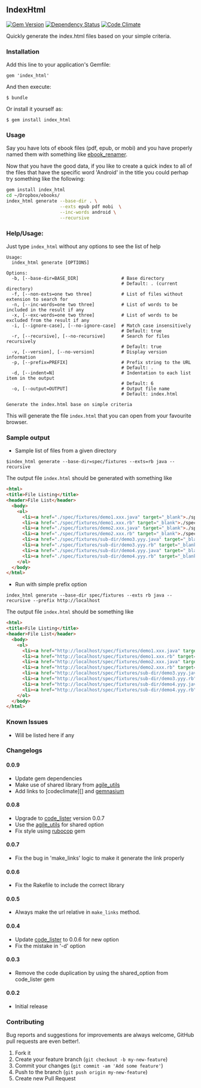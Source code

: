 ## IndexHtml

[![Gem Version](https://badge.fury.io/rb/index_html.svg)](http://badge.fury.io/rb/index_html)
[![Dependency Status](https://gemnasium.com/agilecreativity/index_html.png)](https://gemnasium.com/agilecreativity/index_html)
[![Code Climate](https://codeclimate.com/github/agilecreativity/index_html.png)](https://codeclimate.com/github/agilecreativity/index_html)

Quickly generate the index.html files based on your simple criteria.

### Installation

Add this line to your application's Gemfile:

    gem 'index_html'

And then execute:

    $ bundle

Or install it yourself as:

    $ gem install index_html

### Usage

Say you have lots of ebook files (pdf, epub, or mobi) and you have properly named them
with something like [ebook_renamer][].

Now that you have the good data, if you like to create a quick index to all of the files
that have the specific word 'Android' in the title you could perhap try something like the following:

```sh
gem install index_html
cd ~/Dropbox/ebooks/
index_html generate --base-dir . \
                    --exts epub pdf mobi  \
                    --inc-words android \
                    --recursive
```

### Help/Usage:

Just type `index_html` without any options to see the list of help

```
Usage:
  index_html generate [OPTIONS]

Options:
  -b, [--base-dir=BASE_DIR]                # Base directory
                                           # Default: . (current directory)
  -f, [--non-exts=one two three]           # List of files without extension to search for
  -n, [--inc-words=one two three]          # List of words to be included in the result if any
  -x, [--exc-words=one two three]          # List of words to be excluded from the result if any
  -i, [--ignore-case], [--no-ignore-case]  # Match case insensitively
                                           # Default: true
  -r, [--recursive], [--no-recursive]      # Search for files recursively
                                           # Default: true
  -v, [--version], [--no-version]          # Display version information
  -p, [--prefix=PREFIX]                    # Prefix string to the URL
                                           # Default: .
  -d, [--indent=N]                         # Indentation to each list item in the output
                                           # Default: 6
  -o, [--output=OUTPUT]                    # Output file name
                                           # Default: index.html

Generate the index.html base on simple criteria
```

This will generate the file `index.html` that you can open from your favourite browser.

### Sample output

- Sample list of files from a given directory

```shell
$index_html generate --base-dir=spec/fixtures --exts=rb java --recursive
```
The output file `index.html` should be generated with something like

```html
<html>
<title>File Listing</title>
<header>File List</header>
  <body>
    <ol>
      <li><a href="./spec/fixtures/demo1.xxx.java" target="_blank">./spec/fixtures/demo1.xxx.java</li>
      <li><a href="./spec/fixtures/demo1.xxx.rb" target="_blank">./spec/fixtures/demo1.xxx.rb</li>
      <li><a href="./spec/fixtures/demo2.xxx.java" target="_blank">./spec/fixtures/demo2.xxx.java</li>
      <li><a href="./spec/fixtures/demo2.xxx.rb" target="_blank">./spec/fixtures/demo2.xxx.rb</li>
      <li><a href="./spec/fixtures/sub-dir/demo3.yyy.java" target="_blank">./spec/fixtures/sub-dir/demo3.yyy.java</li>
      <li><a href="./spec/fixtures/sub-dir/demo3.yyy.rb" target="_blank">./spec/fixtures/sub-dir/demo3.yyy.rb</li>
      <li><a href="./spec/fixtures/sub-dir/demo4.yyy.java" target="_blank">./spec/fixtures/sub-dir/demo4.yyy.java</li>
      <li><a href="./spec/fixtures/sub-dir/demo4.yyy.rb" target="_blank">./spec/fixtures/sub-dir/demo4.yyy.rb</li>
    </ol>
  </body>
</html>
```
- Run with simple prefix option

```shell
index_html generate --base-dir spec/fixtures --exts rb java --recursive --prefix http://localhost
```

The output file `index.html` should be something like

```html
<html>
<title>File Listing</title>
<header>File List</header>
  <body>
    <ol>
      <li><a href="http://localhost/spec/fixtures/demo1.xxx.java" target="_blank">http://localhost/spec/fixtures/demo1.xxx.java</li>
      <li><a href="http://localhost/spec/fixtures/demo1.xxx.rb" target="_blank">http://localhost/spec/fixtures/demo1.xxx.rb</li>
      <li><a href="http://localhost/spec/fixtures/demo2.xxx.java" target="_blank">http://localhost/spec/fixtures/demo2.xxx.java</li>
      <li><a href="http://localhost/spec/fixtures/demo2.xxx.rb" target="_blank">http://localhost/spec/fixtures/demo2.xxx.rb</li>
      <li><a href="http://localhost/spec/fixtures/sub-dir/demo3.yyy.java" target="_blank">http:/localhost/spec/fixtures/sub-dir/demo3.yyy.java</li>
      <li><a href="http://localhost/spec/fixtures/sub-dir/demo3.yyy.rb" target="_blank">http://localhost/spec/fixtures/sub-dir/demo3.yyy.rb</li>
      <li><a href="http://localhost/spec/fixtures/sub-dir/demo4.yyy.java" target="_blank">http://localhost/spec/fixtures/sub-dir/demo4.yyy.java</li>
      <li><a href="http://localhost/spec/fixtures/sub-dir/demo4.yyy.rb" target="_blank">http://localhost/spec/fixtures/sub-dir/demo4.yyy.rb</li>
    </ol>
  </body>
</html>
```
### Known Issues

- Will be listed here if any

### Changelogs

#### 0.0.9

- Update gem dependencies
- Make use of shared library from [agile_utils][]
- Add links to [codeclimate][] and [gemnasium][]

#### 0.0.8

- Upgrade to [code_lister][] version 0.0.7
- Use the [agile_utils][] for shared option
- Fix style using [rubocop][] gem

#### 0.0.7

- Fix the bug in 'make_links' logic to make it generate the link properly

#### 0.0.6

- Fix the Rakefile to include the correct library

#### 0.0.5

- Always make the url relative in `make_links` method.

#### 0.0.4

- Update [code_lister][] to 0.0.6 for new option
- Fix the mistake in '-d' option

#### 0.0.3

- Remove the code duplication by using the shared_option from code_lister gem

#### 0.0.2

- Initial release

### Contributing

Bug reports and suggestions for improvements are always welcome,
GitHub pull requests are even better!.

1. Fork it
2. Create your feature branch (`git checkout -b my-new-feature`)
3. Commit your changes (`git commit -am 'Add some feature'`)
4. Push to the branch (`git push origin my-new-feature`)
5. Create new Pull Request

[agile_utils]: https://rubygems.org/gems/agile_utils
[code_lister]: https://rubygems.org/gems/code_lister
[ebook_renamer]: https://rubygems.org/gems/ebook_renamer
[rubocop]: https://github.com/bbatsov/rubocop
[gemnasium]: https://gemnasium.com/agilecreativity/index_html
[code_climate]: https://codeclimate.com/github/agilecreativity/index_html
